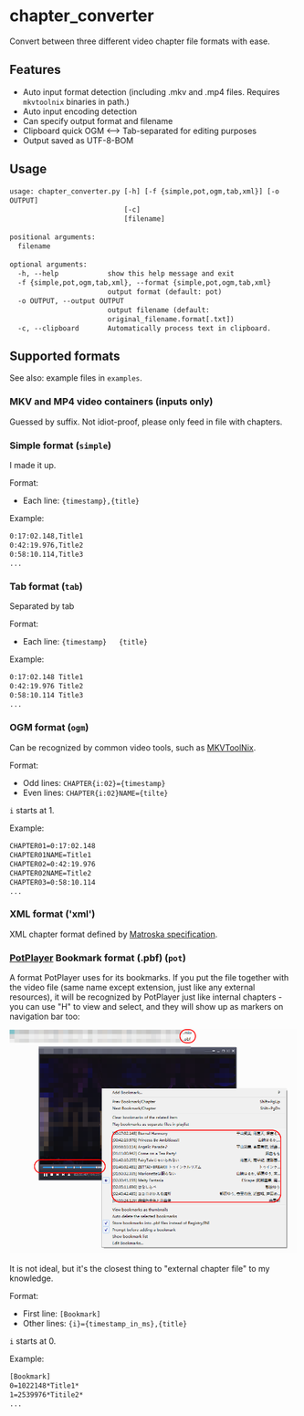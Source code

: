 # chapter_converter
Convert between three different video chapter file formats with ease.

## Features

* Auto input format detection (including .mkv and .mp4 files. Requires `mkvtoolnix` binaries in path.)
* Auto input encoding detection
* Can specify output format and filename
* Clipboard quick OGM <--> Tab-separated for editing purposes
* Output saved as UTF-8-BOM

## Usage

```
usage: chapter_converter.py [-h] [-f {simple,pot,ogm,tab,xml}] [-o OUTPUT]
                            [-c]
                            [filename]

positional arguments:
  filename

optional arguments:
  -h, --help            show this help message and exit
  -f {simple,pot,ogm,tab,xml}, --format {simple,pot,ogm,tab,xml}
                        output format (default: pot)
  -o OUTPUT, --output OUTPUT
                        output filename (default:
                        original_filename.format[.txt])
  -c, --clipboard       Automatically process text in clipboard.
```

## Supported formats

See also: example files in `examples`.

### MKV and MP4 video containers (inputs only)

Guessed by suffix. Not idiot-proof, please only feed in file with chapters.

### Simple format (`simple`)

I made it up.

Format: 
* Each line: `{timestamp},{title}`

Example: 

```
0:17:02.148,Title1
0:42:19.976,Title2
0:58:10.114,Title3
...
```

### Tab format (`tab`)

Separated by tab

Format: 
* Each line: `{timestamp}	{title}`

Example: 

```
0:17:02.148	Title1
0:42:19.976	Title2
0:58:10.114	Title3
...
```

### OGM format (`ogm`)

Can be recognized by common video tools, such as [MKVToolNix](https://mkvtoolnix.download/). 

Format: 
* Odd lines: `CHAPTER{i:02}={timestamp}`
* Even lines: `CHAPTER{i:02}NAME={tilte}`

`i` starts at 1.

Example:

```
CHAPTER01=0:17:02.148
CHAPTER01NAME=Title1
CHAPTER02=0:42:19.976
CHAPTER02NAME=Title2
CHAPTER03=0:58:10.114
...
```

### XML format ('xml')

XML chapter format defined by [Matroska specification](https://matroska.org/technical/specs/chapters/index.html).

###  [PotPlayer](https://potplayer.daum.net/) Bookmark format (.pbf) (`pot`)

A format PotPlayer uses for its bookmarks. If you put the file together with the video file (same name except extension, just like any external resources), it will be recognized by PotPlayer just like internal chapters - you can use "H" to view and select, and they will show up as markers on navigation bar too:

![Pot Bookmark Example](img/pot.png)

It is not ideal, but it's the closest thing to "external chapter file" to my knowledge. 

Format: 

* First line: `[Bookmark]`
* Other lines: `{i}={timestamp_in_ms},{title}`

`i` starts at 0.

Example:

```
[Bookmark]
0=1022148*Title1*
1=2539976*Titile2*
...
```
